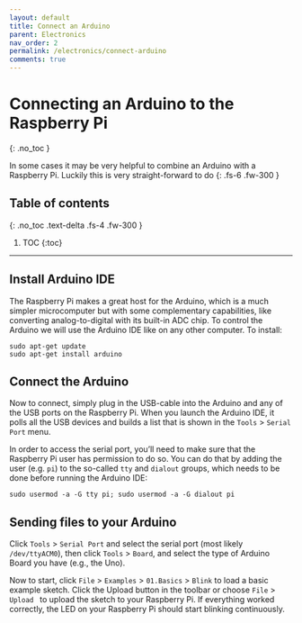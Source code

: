 ```yaml
---
layout: default
title: Connect an Arduino
parent: Electronics
nav_order: 2
permalink: /electronics/connect-arduino
comments: true
---
```


# Connecting an Arduino to the Raspberry Pi
{: .no_toc }

In some cases it may be very helpful to combine an Arduino with a Raspberry Pi. Luckily this is very straight-forward to do
{: .fs-6 .fw-300 }

## Table of contents
{: .no_toc .text-delta .fs-4 .fw-300 }

1. TOC
{:toc}
---
## Install Arduino IDE
The Raspberry Pi makes a great host for the Arduino, which is a much simpler microcomputer but with some complementary capabilities, like converting analog-to-digital with its built-in ADC chip. To control the Arduino we will use the Arduino IDE like on any other computer. To install:

```
sudo apt-get update
sudo apt-get install arduino
```

## Connect the Arduino

Now to connect, simply plug in the USB-cable into the Arduino and any of the USB ports on the Raspberry Pi. When you launch the Arduino IDE, it polls all the USB devices and builds a list that is shown in the `Tools` > `Serial Port` menu.

In order to access the serial port, you’ll need to make sure that the Raspberry Pi user has permission to do so. You can do that by adding the user (e.g. `pi`) to the so-called `tty` and `dialout` groups, which needs to be done before running the Arduino IDE:

```
sudo usermod -a -G tty pi; sudo usermod -a -G dialout pi
```

## Sending files to your Arduino
Click `Tools` > `Serial Port` and select the serial port (most likely `/dev/ttyACM0`), then click `Tools` > `Board`, and select the type of Arduino Board you have (e.g., the Uno).

Now to start, click `File` > `Examples` > `01.Basics` > `Blink` to load a basic example sketch. Click the Upload button in the toolbar or choose `File` > `Upload ` to upload the sketch to your Raspberry Pi. If everything worked correctly, the LED on your Raspberry Pi should start blinking continuously.
